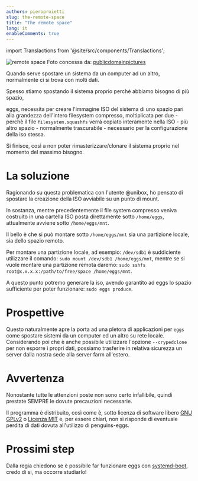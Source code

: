 ```yaml
---
authors: pieroproietti
slug: the-remote-space
title: "The remote space"
lang: it
enableComments: true
---
```


import Translactions from '@site/src/components/Translactions';

<Translactions />

![remote space](/images/spatiul-cosmic.jpg) 
Foto concessa da: [publicdomainpictures](https://www.publicdomainpictures.net/en/view-image.php?image=31051&picture=space)

Quando serve spostare un sistema da un computer ad un altro, normalmente ci si trova con molti dati. 

Spesso stiamo spostando il sistema proprio perchè abbiamo bisogno di più spazio,

eggs, necessita per creare l'immagine ISO del sistema di uno spazio pari alla grandezza dell'intero filesystem compresso, moltiplicata per due - perchè il file `filesystem.squashfs` verrà copiato interamente nella ISO - più altro spazio - normalmente trascurabile - necessario per la configurazione della iso stessa.

Si finisce, così a non poter rimasterizzare/clonare il sistema proprio nel momento del massimo bisogno.

# La soluzione
Ragionando su questa problematica con l'utente @unibox, ho pensato di spostare la creazione della ISO avviabile su un punto di mount.

In sostanza, mentre precedentemente il file system compresso veniva costruito in una cartella ISO posta direttamente sotto `/home/eggs`, attualmente avviene sotto `/home/eggs/mnt`.

Il bello è che si può montare sotto `/home/eggs/mnt` sia una partizione locale, sia dello spazio remoto.

Per montare una partizione locale, ad esempio: `/dev/sdb1` è suddiciente utilizzare il comando: `sudo mount /dev/sdb1 /home/eggs/mnt`, mentre se si vuole montare una partizione remota daremo: `sudo sshfs root@x.x.x.x:/path/to/free/space /home/eggs/mnt`.

A questo punto potremo generare la iso, avendo garantito ad eggs lo spazio sufficiente per poter funzionare: `sudo eggs produce`.

# Prospettive
Questo naturalmente apre la porta ad una pletora di applicazioni per `eggs` come spostare sistemi da un computer ed un altro su rete locale. Considerando poi che è anche possibile utilizzare l'opzione `--crypedclone` per non esporre i propri dati, possiamo trasferire in  relativa sicurezza un server dalla nostra sede alla server farm all'estero.

# Avvertenza
Nonostante tutte le attenzioni poste non sono certo infallibile, quindi prestate SEMPRE le dovute precauzioni necessarie.

Il programma è distribuito, così come è, sotto licenza di software libero [GNU GPLv2](https://www.gnu.org/licenses/old-licenses/lgpl-2.1.html) o [Licenza MIT](https://it.wikipedia.org/wiki/Licenza_MIT) e, per essere chiari, non si risponde di eventuale perdita di dati dovuta all'utilizzo di penguins-eggs.

# Prossimi step
Dalla regia chiedono se è possibile far funzionare eggs con [systemd-boot](https://wiki.archlinux.org/title/systemd-boot), credo di si, ma occorre studiarlo!



